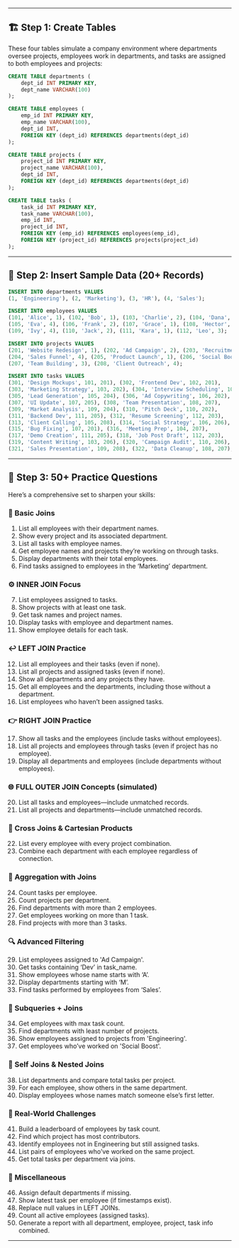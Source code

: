 
---

## 🏗️ Step 1: Create Tables

These four tables simulate a company environment where departments oversee projects, employees work in departments, and tasks are assigned to both employees and projects:

```sql
CREATE TABLE departments (
    dept_id INT PRIMARY KEY,
    dept_name VARCHAR(100)
);

CREATE TABLE employees (
    emp_id INT PRIMARY KEY,
    emp_name VARCHAR(100),
    dept_id INT,
    FOREIGN KEY (dept_id) REFERENCES departments(dept_id)
);

CREATE TABLE projects (
    project_id INT PRIMARY KEY,
    project_name VARCHAR(100),
    dept_id INT,
    FOREIGN KEY (dept_id) REFERENCES departments(dept_id)
);

CREATE TABLE tasks (
    task_id INT PRIMARY KEY,
    task_name VARCHAR(100),
    emp_id INT,
    project_id INT,
    FOREIGN KEY (emp_id) REFERENCES employees(emp_id),
    FOREIGN KEY (project_id) REFERENCES projects(project_id)
);
```

---

## 🔢 Step 2: Insert Sample Data (20+ Records)

```sql
INSERT INTO departments VALUES
(1, 'Engineering'), (2, 'Marketing'), (3, 'HR'), (4, 'Sales');

INSERT INTO employees VALUES
(101, 'Alice', 1), (102, 'Bob', 1), (103, 'Charlie', 2), (104, 'Dana', 3),
(105, 'Eva', 4), (106, 'Frank', 2), (107, 'Grace', 1), (108, 'Hector', 3),
(109, 'Ivy', 4), (110, 'Jack', 2), (111, 'Kara', 1), (112, 'Leo', 3);

INSERT INTO projects VALUES
(201, 'Website Redesign', 1), (202, 'Ad Campaign', 2), (203, 'Recruitment Drive', 3),
(204, 'Sales Funnel', 4), (205, 'Product Launch', 1), (206, 'Social Boost', 2),
(207, 'Team Building', 3), (208, 'Client Outreach', 4);

INSERT INTO tasks VALUES
(301, 'Design Mockups', 101, 201), (302, 'Frontend Dev', 102, 201),
(303, 'Marketing Strategy', 103, 202), (304, 'Interview Scheduling', 104, 203),
(305, 'Lead Generation', 105, 204), (306, 'Ad Copywriting', 106, 202),
(307, 'UI Update', 107, 205), (308, 'Team Presentation', 108, 207),
(309, 'Market Analysis', 109, 204), (310, 'Pitch Deck', 110, 202),
(311, 'Backend Dev', 111, 205), (312, 'Resume Screening', 112, 203),
(313, 'Client Calling', 105, 208), (314, 'Social Strategy', 106, 206),
(315, 'Bug Fixing', 107, 201), (316, 'Meeting Prep', 104, 207),
(317, 'Demo Creation', 111, 205), (318, 'Job Post Draft', 112, 203),
(319, 'Content Writing', 103, 206), (320, 'Campaign Audit', 110, 206),
(321, 'Sales Presentation', 109, 208), (322, 'Data Cleanup', 108, 207);
```

---

## 🧠 Step 3: 50+ Practice Questions

Here’s a comprehensive set to sharpen your skills:

### 🔗 Basic Joins
1. List all employees with their department names.
2. Show every project and its associated department.
3. List all tasks with employee names.
4. Get employee names and projects they’re working on through tasks.
5. Display departments with their total employees.
6. Find tasks assigned to employees in the ‘Marketing’ department.

### ⚙️ INNER JOIN Focus
7. List employees assigned to tasks.
8. Show projects with at least one task.
9. Get task names and project names.
10. Display tasks with employee and department names.
11. Show employee details for each task.

### ↩️ LEFT JOIN Practice
12. List all employees and their tasks (even if none).
13. List all projects and assigned tasks (even if none).
14. Show all departments and any projects they have.
15. Get all employees and the departments, including those without a department.
16. List employees who haven’t been assigned tasks.

### 👉 RIGHT JOIN Practice
17. Show all tasks and the employees (include tasks without employees).
18. List all projects and employees through tasks (even if project has no employee).
19. Display all departments and employees (include departments without employees).

### 🌐 FULL OUTER JOIN Concepts (simulated)
20. List all tasks and employees—include unmatched records.
21. List all projects and departments—include unmatched records.

### 🔄 Cross Joins & Cartesian Products
22. List every employee with every project combination.
23. Combine each department with each employee regardless of connection.

### 🧮 Aggregation with Joins
24. Count tasks per employee.
25. Count projects per department.
26. Find departments with more than 2 employees.
27. Get employees working on more than 1 task.
28. Find projects with more than 3 tasks.

### 🔍 Advanced Filtering
29. List employees assigned to 'Ad Campaign'.
30. Get tasks containing ‘Dev’ in task_name.
31. Show employees whose name starts with ‘A’.
32. Display departments starting with ‘M’.
33. Find tasks performed by employees from ‘Sales’.

### 🎯 Subqueries + Joins
34. Get employees with max task count.
35. Find departments with least number of projects.
36. Show employees assigned to projects from 'Engineering'.
37. Get employees who’ve worked on 'Social Boost'.

### 🧩 Self Joins & Nested Joins
38. List departments and compare total tasks per project.
39. For each employee, show others in the same department.
40. Display employees whose names match someone else’s first letter.

### 🧪 Real-World Challenges
41. Build a leaderboard of employees by task count.
42. Find which project has most contributors.
43. Identify employees not in Engineering but still assigned tasks.
44. List pairs of employees who’ve worked on the same project.
45. Get total tasks per department via joins.

### 🧯 Miscellaneous
46. Assign default departments if missing.
47. Show latest task per employee (if timestamps exist).
48. Replace null values in LEFT JOINs.
49. Count all active employees (assigned tasks).
50. Generate a report with all department, employee, project, task info combined.

---
